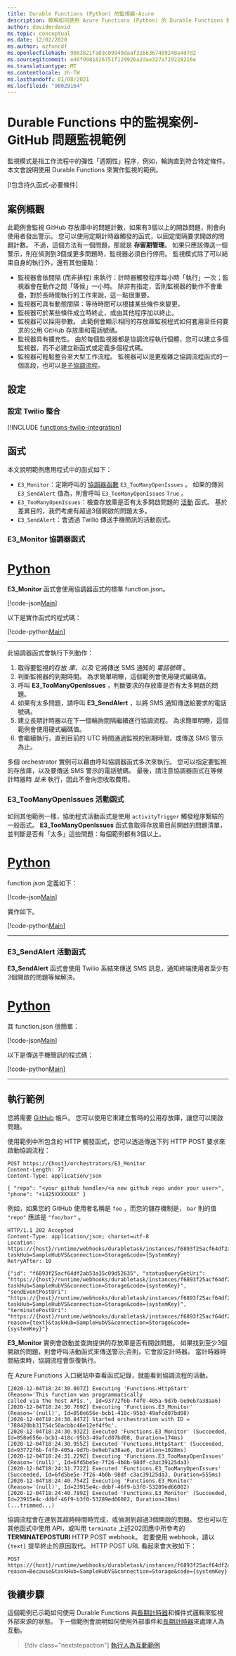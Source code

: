 ```yaml
---
title: Durable Functions (Python) 的監視器-Azure
description: 瞭解如何使用 Azure Functions (Python) 的 Durable Functions 擴充功能來執行狀態監視器。
author: davidmrdavid
ms.topic: conceptual
ms.date: 12/02/2020
ms.author: azfuncdf
ms.openlocfilehash: 9083821fa03c09949daaf3166367489248a4d7d2
ms.sourcegitcommit: e46f9981626751f129926a2dae327a729228216e
ms.translationtype: MT
ms.contentlocale: zh-TW
ms.lasthandoff: 01/08/2021
ms.locfileid: "98029164"
---
```

# <a name="monitor-scenario-in-durable-functions---github-issue-monitoring-sample"></a>Durable Functions 中的監視案例-GitHub 問題監視範例

監視模式是指工作流程中的彈性「週期性」程序，例如，輪詢直到符合特定條件。 本文會說明使用 Durable Functions 來實作監視的範例。

[!包含持久函式-必要條件]

## <a name="scenario-overview"></a>案例概觀

此範例會監視 GitHub 存放庫中的問題計數，如果有3個以上的開啟問題，則會向使用者發出警示。 您可以使用定期計時器觸發的函式，以固定間隔要求開啟的問題計數。 不過，這個方法有一個問題，那就是 **存留期管理**。 如果只應該傳送一個警示，則在偵測到3個或更多問題時，監視器必須自行停用。 監視模式除了可以結束自身的執行外，還有其他優點：

* 監視器會依間隔 (而非排程) 來執行：計時器觸發程序每小時「執行」一次；監視器會在動作之間「等候」一小時。 除非有指定，否則監視器的動作不會重疊，對於長時間執行的工作來說，這一點很重要。
* 監視器可具有動態間隔：等待時間可以根據某些條件來變更。
* 監視器可於某些條件成立時終止，或由其他程序加以終止。
* 監視器可以採用參數。 此範例會顯示相同的存放庫監視程式如何套用至任何要求的公用 GitHub 存放庫和電話號碼。
* 監視器具有擴充性。 由於每個監視器都是協調流程執行個體，您可以建立多個監視器，而不必建立新函式或定義多個程式碼。
* 監視器可輕鬆整合至大型工作流程。 監視器可以是更複雜之協調流程函式的一個區段，也可以是[子協調流程](durable-functions-sub-orchestrations.md)。

## <a name="configuration"></a>設定

### <a name="configuring-twilio-integration"></a>設定 Twilio 整合

[!INCLUDE [functions-twilio-integration](../../../includes/functions-twilio-integration.md)]

## <a name="the-functions"></a>函式

本文說明範例應用程式中的函式如下：

* `E3_Monitor`：定期呼叫的 [協調器函數](durable-functions-bindings.md#orchestration-trigger) `E3_TooManyOpenIssues` 。 如果的傳回 `E3_SendAlert` 值為，則會呼叫 `E3_TooManyOpenIssues` `True` 。
* `E3_TooManyOpenIssues`：檢查存放庫是否有太多開啟問題的 [活動](durable-functions-bindings.md#activity-trigger) 函式。 基於差異目的，我們考慮有超過3個開啟的問題太多。
* `E3_SendAlert`：會透過 Twilio 傳送手機簡訊的活動函式。

### <a name="e3_monitor-orchestrator-function"></a>E3_Monitor 協調器函式

# <a name="python"></a>[Python](#tab/python)

**E3_Monitor** 函式會使用協調器函式的標準 function.json。

[!code-json[Main](~/samples-durable-functions-python/samples/monitor/E3_Monitor/function.json)]

以下是實作函式的程式碼：

[!code-python[Main](~/samples-durable-functions-python/samples/monitor/E3_Monitor/\_\_init\_\_.py)]

---

此協調器函式會執行下列動作：

1. 取得要監視的存放 *庫，以及* 它將傳送 SMS 通知的 *電話號碼* 。
2. 判斷監視器的到期時間。 為求簡單明瞭，這個範例會使用硬式編碼值。
3. 呼叫 **E3_TooManyOpenIssues** ，判斷要求的存放庫是否有太多開啟的問題。
4. 如果有太多問題，請呼叫 **E3_SendAlert** ，以將 SMS 通知傳送給要求的電話號碼。
5. 建立長期計時器以在下一個輪詢間隔繼續進行協調流程。 為求簡單明瞭，這個範例會使用硬式編碼值。
6. 會繼續執行，直到目前的 UTC 時間通過監視的到期時間，或傳送 SMS 警示為止。

多個 orchestrator 實例可以藉由呼叫協調器函式多次來執行。 您可以指定要監視的存放庫，以及要傳送 SMS 警示的電話號碼。 最後，請注意協調器函式在等候計時器時 *並未* 執行，因此不會向您收取費用。


### <a name="e3_toomanyopenissues-activity-function"></a>E3_TooManyOpenIssues 活動函式

如同其他範例一樣，協助程式活動函式是使用 `activityTrigger` 觸發程序繫結的一般函式。 **E3_TooManyOpenIssues** 函式會取得存放庫目前開啟的問題清單，並判斷是否有「太多」這些問題：每個範例都有3個以上。

# <a name="python"></a>[Python](#tab/python)

function.json 定義如下：

[!code-json[Main](~/samples-durable-functions-python/samples/monitor/E3_TooManyOpenIssues/function.json)]

實作如下。

[!code-python[Main](~/samples-durable-functions-python/samples/monitor/E3_TooManyOpenIssues/\_\_init\_\_.py)]

---

### <a name="e3_sendalert-activity-function"></a>E3_SendAlert 活動函式

**E3_SendAlert** 函式會使用 Twilio 系結來傳送 SMS 訊息，通知終端使用者至少有3個開啟的問題等候解決。

# <a name="python"></a>[Python](#tab/python)

其 function.json 很簡單：

[!code-json[Main](~/samples-durable-functions-python/samples/monitor/E3_TooManyOpenIssues/function.json)]

以下是傳送手機簡訊的程式碼：

[!code-python[Main](~/samples-durable-functions-python/samples/monitor/E3_SendAlert/\_\_init\_\_.py)]

---

## <a name="run-the-sample"></a>執行範例

您將需要 [GitHub](https://github.com/) 帳戶。 您可以使用它來建立暫時的公用存放庫，讓您可以開啟問題。

使用範例中所包含的 HTTP 觸發函式，您可以透過傳送下列 HTTP POST 要求來啟動協調流程：

```
POST https://{host}/orchestrators/E3_Monitor
Content-Length: 77
Content-Type: application/json

{ "repo": "<your github handle>/<a new github repo under your user>", "phone": "+1425XXXXXXX" }
```

例如，如果您的 GitHub 使用者名稱是 `foo` ，而您的儲存機制是， `bar` 則的值 `"repo"` 應該是 `"foo/bar"` 。

```
HTTP/1.1 202 Accepted
Content-Type: application/json; charset=utf-8
Location: https://{host}/runtime/webhooks/durabletask/instances/f6893f25acf64df2ab53a35c09d52635?taskHub=SampleHubVS&connection=Storage&code={SystemKey}
RetryAfter: 10

{"id": "f6893f25acf64df2ab53a35c09d52635", "statusQueryGetUri": "https://{host}/runtime/webhooks/durabletask/instances/f6893f25acf64df2ab53a35c09d52635?taskHub=SampleHubVS&connection=Storage&code={systemKey}", "sendEventPostUri": "https://{host}/runtime/webhooks/durabletask/instances/f6893f25acf64df2ab53a35c09d52635/raiseEvent/{eventName}?taskHub=SampleHubVS&connection=Storage&code={systemKey}", "terminatePostUri": "https://{host}/runtime/webhooks/durabletask/instances/f6893f25acf64df2ab53a35c09d52635/terminate?reason={text}&taskHub=SampleHubVS&connection=Storage&code={systemKey}"}
```

**E3_Monitor** 實例會啟動並查詢提供的存放庫是否有開啟問題。 如果找到至少3個開啟的問題，則會呼叫活動函式來傳送警示;否則，它會設定計時器。 當計時器時間結束時，協調流程會恢復執行。

在 Azure Functions 入口網站中查看函式記錄，就能看到協調流程的活動。

```
[2020-12-04T18:24:30.007Z] Executing 'Functions.HttpStart' (Reason='This function was programmatically 
called via the host APIs.', Id=93772f6b-f4f0-405a-9d7b-be9eb7a38aa6)
[2020-12-04T18:24:30.769Z] Executing 'Functions.E3_Monitor' (Reason='(null)', Id=058e656e-bcb1-418c-95b3-49afcd07bd08)
[2020-12-04T18:24:30.847Z] Started orchestration with ID = '788420bb31754c50acbbc46e12ef4f9c'.
[2020-12-04T18:24:30.932Z] Executed 'Functions.E3_Monitor' (Succeeded, Id=058e656e-bcb1-418c-95b3-49afcd07bd08, Duration=174ms)
[2020-12-04T18:24:30.955Z] Executed 'Functions.HttpStart' (Succeeded, Id=93772f6b-f4f0-405a-9d7b-be9eb7a38aa6, Duration=1028ms)
[2020-12-04T18:24:31.229Z] Executing 'Functions.E3_TooManyOpenIssues' (Reason='(null)', Id=6fd5be5e-7f26-4b0b-98df-c3ac39125da3)
[2020-12-04T18:24:31.772Z] Executed 'Functions.E3_TooManyOpenIssues' (Succeeded, Id=6fd5be5e-7f26-4b0b-98df-c3ac39125da3, Duration=555ms)
[2020-12-04T18:24:40.754Z] Executing 'Functions.E3_Monitor' (Reason='(null)', Id=23915e4c-ddbf-46f9-b3f0-53289ed66082)
[2020-12-04T18:24:40.789Z] Executed 'Functions.E3_Monitor' (Succeeded, Id=23915e4c-ddbf-46f9-b3f0-53289ed66082, Duration=38ms)
(...trimmed...)
```

協調流程會在達到其超時時間時完成，或偵測到超過3個開啟的問題。 您也可以在其他函式中使用 API，或叫用 `terminate` 上述202回應中所參考的 **TERMINATEPOSTURI** HTTP POST webhook。 若要使用 webhook，請以 `{text}` 提早終止的原因取代。 HTTP POST URL 看起來會大致如下：

```
POST https://{host}/runtime/webhooks/durabletask/instances/f6893f25acf64df2ab53a35c09d52635/terminate?reason=Because&taskHub=SampleHubVS&connection=Storage&code={systemKey}
```

## <a name="next-steps"></a>後續步驟

這個範例已示範如何使用 Durable Functions 與[長期計時器](durable-functions-timers.md)和條件式邏輯來監視外部來源的狀態。 下一個範例會說明如何使用外部事件和[長期計時器](durable-functions-timers.md)來處理人為互動。

> [!div class="nextstepaction"]
> [執行人為互動範例](durable-functions-phone-verification.md)
